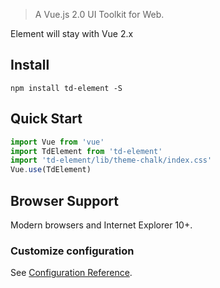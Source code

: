 > A Vue.js 2.0 UI Toolkit for Web.

Element will stay with Vue 2.x 

## Install
```shell
npm install td-element -S
```

## Quick Start
``` javascript
import Vue from 'vue'
import TdElement from 'td-element'
import 'td-element/lib/theme-chalk/index.css'
Vue.use(TdElement)

```

## Browser Support
Modern browsers and Internet Explorer 10+.

### Customize configuration
See [Configuration Reference](https://cli.vuejs.org/config/).

